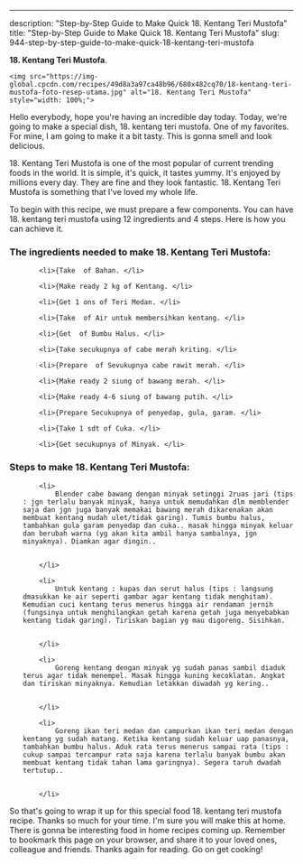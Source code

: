 ---
description: "Step-by-Step Guide to Make Quick 18. Kentang Teri Mustofa"
title: "Step-by-Step Guide to Make Quick 18. Kentang Teri Mustofa"
slug: 944-step-by-step-guide-to-make-quick-18-kentang-teri-mustofa

<p>
	<strong>18. Kentang Teri Mustofa</strong>. 
	
</p>
<p>
	
	<img src="https://img-global.cpcdn.com/recipes/49d8a3a97ca48b96/680x482cq70/18-kentang-teri-mustofa-foto-resep-utama.jpg" alt="18. Kentang Teri Mustofa" style="width: 100%;">
	
	
</p>
<p>
	Hello everybody, hope you're having an incredible day today. Today, we're going to make a special dish, 18. kentang teri mustofa. One of my favorites. For mine, I am going to make it a bit tasty. This is gonna smell and look delicious.
</p>
	
<p>
	
</p>
<p>
	18. Kentang Teri Mustofa is one of the most popular of current trending foods in the world. It is simple, it's quick, it tastes yummy. It's enjoyed by millions every day. They are fine and they look fantastic. 18. Kentang Teri Mustofa is something that I've loved my whole life.
</p>

<p>
To begin with this recipe, we must prepare a few components. You can have 18. kentang teri mustofa using 12 ingredients and 4 steps. Here is how you can achieve it.
</p>

<h3>The ingredients needed to make 18. Kentang Teri Mustofa:</h3>

<ol>
	
		<li>{Take  of Bahan. </li>
	
		<li>{Make ready 2 kg of Kentang. </li>
	
		<li>{Get 1 ons of Teri Medan. </li>
	
		<li>{Take  of Air untuk membersihkan kentang. </li>
	
		<li>{Get  of Bumbu Halus. </li>
	
		<li>{Take secukupnya of cabe merah kriting. </li>
	
		<li>{Prepare  of Sevukupnya cabe rawit merah. </li>
	
		<li>{Make ready 2 siung of bawang merah. </li>
	
		<li>{Make ready 4-6 siung of bawang putih. </li>
	
		<li>{Prepare Secukupnya of penyedap, gula, garam. </li>
	
		<li>{Take 1 sdt of Cuka. </li>
	
		<li>{Get secukupnya of Minyak. </li>
	
</ol>
<p>
	
</p>

<h3>Steps to make 18. Kentang Teri Mustofa:</h3>

<ol>
	
		<li>
			Blender cabe bawang dengan minyak setinggi 2ruas jari (tips : jgn terlalu banyak minyak, hanya untuk memudahkan dlm memblender saja dan jgn juga banyak memakai bawang merah dikarenakan akan membuat kentang mudah ulet/tidak garing). Tumis bumbu halus, tambahkan gula garam penyedap dan cuka.. masak hingga minyak keluar dan berubah warna (yg akan kita ambil hanya sambalnya, jgn minyaknya). Diamkan agar dingin..
			
			
		</li>
	
		<li>
			Untuk kentang : kupas dan serut halus (tips : langsung dmasukkan ke air seperti gambar agar kentang tidak menghitam). Kemudian cuci kentang terus menerus hingga air rendaman jernih (fungsinya untuk menghilangkan getah karena getah juga menyebabkan kentang tidak garing). Tiriskan bagian yg mau digoreng. Sisihkan.
			
			
		</li>
	
		<li>
			Goreng kentang dengan minyak yg sudah panas sambil diaduk terus agar tidak menempel. Masak hingga kuning kecoklatan. Angkat dan tiriskan minyaknya. Kemudian letakkan diwadah yg kering..
			
			
		</li>
	
		<li>
			Goreng ikan teri medan dan campurkan ikan teri medan dengan kentang yg sudah matang. Ketika kentang sudah keluar uap panasnya, tambahkan bumbu halus. Aduk rata terus menerus sampai rata (tips : cukup sampai tercampur rata saja karena terlalu banyak bumbu akan membuat kentang tidak tahan lama garingnya). Segera taruh dwadah tertutup..
			
			
		</li>
	
</ol>

<p>
	
</p>

<p>
	So that's going to wrap it up for this special food 18. kentang teri mustofa recipe. Thanks so much for your time. I'm sure you will make this at home. There is gonna be interesting food in home recipes coming up. Remember to bookmark this page on your browser, and share it to your loved ones, colleague and friends. Thanks again for reading. Go on get cooking!
</p>
